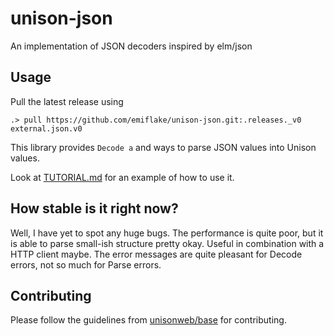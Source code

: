 # unison-json

An implementation of JSON decoders inspired by elm/json

## Usage

Pull the latest release using

```
.> pull https://github.com/emiflake/unison-json.git:.releases._v0 external.json.v0
```

This library provides `Decode a` and ways to parse JSON values into Unison values.

Look at [TUTORIAL.md](https://github.com/emiflake/unison-json/blob/master/TUTORIAL.md) for an example of how to use it.


## How stable is it right now?

Well, I have yet to spot any huge bugs. The performance is quite poor, but it is able to parse small-ish structure pretty okay. Useful in combination with a HTTP client maybe.
The error messages are quite pleasant for Decode errors, not so much for Parse errors.

## Contributing

Please follow the guidelines from [unisonweb/base](https://github.com/unisonweb/base/blob/master/CONTRIBUTING.md) for contributing.
